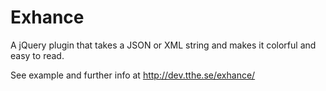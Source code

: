 Exhance
============

A jQuery plugin that takes a JSON or XML string and makes it colorful and easy to read.

See example and further info at http://dev.tthe.se/exhance/